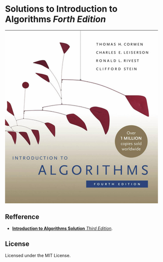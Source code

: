 
# Solutions to **Introduction to Algorithms** _Forth Edition_

![cover](./assets/cover.png)

## Refference

- [**Introduction to Algorithms Solution** _Third Edition_]( https://github.com/walkccc/CLRS "The best solution for CLRS 3rd").

## License

Licensed under the MIT License.
